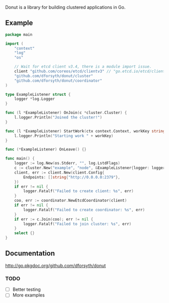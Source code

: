 Donut is a library for building clustered applications in Go.

## Example

```go
package main

import (
	"context"
	"log"
	"os"

	// Wait for etcd client v3.4, there is a module import issue.
	client "github.com/coreos/etcd/clientv3" // "go.etcd.io/etcd/clientv3"
	"github.com/dforsyth/donut/cluster"
	"github.com/dforsyth/donut/coordinator"
)

type ExampleListener struct {
	logger *log.Logger
}

func (l *ExampleListener) OnJoin(c *cluster.Cluster) {
	l.logger.Println("Joined the cluster!")
}

func (l *ExampleListener) StartWork(ctx context.Context, workKey string) {
	l.logger.Println("Starting work " + workKey)
}

func (*ExampleListener) OnLeave() {}

func main() {
	logger := log.New(os.Stderr, "", log.LstdFlags)
	c := cluster.New("example", "node", &ExampleListener{logger: logger})
	client, err := client.New(client.Config{
		Endpoints: []string{"http://0.0.0.0:2379"},
	})
	if err != nil {
		logger.Fatalf("Failed to create client: %s", err)
	}
	coo, err := coordinator.NewEtcdCoordinator(client)
	if err != nil {
		logger.Fatalf("Failed to create coordinator: %s", err)
	}
	if err := c.Join(coo); err != nil {
		logger.Fatalf("Failed to join cluster: %s", err)
	}
	select {}
}

```

## Documentation

http://go.pkgdoc.org/github.com/dforsyth/donut


### TODO
- [ ] Better testing
- [ ] More examples
